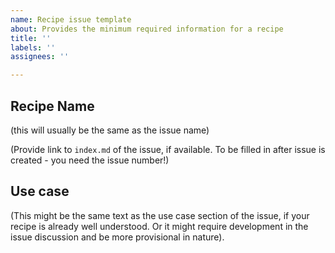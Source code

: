 ```yaml
---
name: Recipe issue template
about: Provides the minimum required information for a recipe
title: ''
labels: ''
assignees: ''

---
```


## Recipe Name  
(this will usually be the same as the issue name)

(Provide link to `index.md` of the issue, if available. To be filled in after issue is created - you need the issue number!)

## Use case  
(This might be the same text as the use case section of the issue, if your recipe is already well understood. Or it might require development in the issue discussion and be more provisional in nature).
